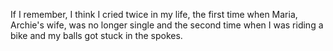 If I remember, I think I cried twice in my life, the first time when Maria, Archie's wife, was no longer single and the second time when I was riding a bike and my balls got stuck in the spokes.
